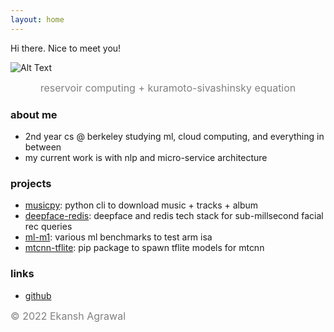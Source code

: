 ```yaml
---
layout: home
---
```


Hi there. Nice to meet you!

![Alt Text](fire.gif)
<div style="text-align: center;">
  <span style="color: gray; font-size: medium;">reservoir computing + kuramoto-sivashinsky equation</span>
</div>

### about me
  - 2nd year cs @ berkeley studying ml, cloud computing, and everything in between
  - my current work is with nlp and micro-service architecture
  
### projects
  -  [musicpy](https://github.com/agrawalekansh02/musicpy): python cli to download music + tracks + album
  - [deepface-redis](https://github.com/agrawalekansh02/deepface-redis): deepface and redis tech stack for sub-millsecond facial rec queries
  - [ml-m1](https://github.com/agrawalekansh02/m1-ml): various ml benchmarks to test arm isa
  - [mtcnn-tflite](https://github.com/agrawalekansh02/mtcnn-tflite): pip package to spawn tflite models for mtcnn
  
### links
  - [github](https://github.com/agrawalekansh02)

<span style="color: gray; font-size: medium;"> © 2022 Ekansh Agrawal</span>
